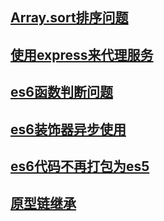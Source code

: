 ## [Array.sort排序问题](./sort)

## [使用express来代理服务](./express)

## [es6函数判断问题](./func)

## [es6装饰器异步使用](./descriptor)

## [es6代码不再打包为es5](./es5)

## [原型链继承](./prototype)

